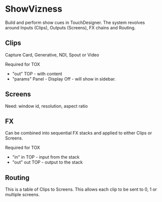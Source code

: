 # ShowVizness
Build and perform show cues in TouchDesigner. The system revolves around Inputs (Clips), Outputs (Screens), FX chains and Routing.

## Clips

Capture Card, Generative, NDI, Spout or Video

Required for TOX
- "out" TOP - with content
- "params" Panel - Display Off - will show in sidebar.

## Screens

Need: window id, resolution, aspect ratio

## FX

Can be combined into sequential FX stacks and applied to either Clips or Screens.

Required for TOX
- "in" in TOP - input from the stack
- "out" out TOP - output to the stack

## Routing

This is a table of Clips to Screens. This allows each clip to be sent to 0, 1 or multiple screens.
